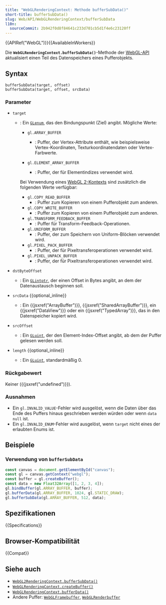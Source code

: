 ```yaml
---
title: "WebGLRenderingContext: Methode bufferSubData()"
short-title: bufferSubData()
slug: Web/API/WebGLRenderingContext/bufferSubData
l10n:
  sourceCommit: 2b942f0d8f84641c233d701cb5d1f4e6c23120ff
---
```


{{APIRef("WebGL")}}{{AvailableInWorkers}}

Die **`WebGLRenderingContext.bufferSubData()`**-Methode der
[WebGL-API](/de/docs/Web/API/WebGL_API) aktualisiert einen Teil des Datenspeichers eines Pufferobjekts.

## Syntax

```js-nolint
bufferSubData(target, offset)
bufferSubData(target, offset, srcData)
```

### Parameter

- `target`

  - : Ein [`GLenum`](/de/docs/Web/API/WebGL_API/Types), das den Bindungspunkt (Ziel) angibt. Mögliche Werte:

    - `gl.ARRAY_BUFFER`
      - : Puffer, der Vertex-Attribute enthält, wie beispielsweise Vertex-Koordinaten, Texturkoordinatendaten oder Vertex-Farbwerte.
    - `gl.ELEMENT_ARRAY_BUFFER`

      - : Puffer, der für Elementindizes verwendet wird.

    Bei Verwendung eines [WebGL 2-Kontexts](/de/docs/Web/API/WebGL2RenderingContext)
    sind zusätzlich die folgenden Werte verfügbar:

    - `gl.COPY_READ_BUFFER`
      - : Puffer zum Kopieren von einem Pufferobjekt zum anderen.
    - `gl.COPY_WRITE_BUFFER`
      - : Puffer zum Kopieren von einem Pufferobjekt zum anderen.
    - `gl.TRANSFORM_FEEDBACK_BUFFER`
      - : Puffer für Transform-Feedback-Operationen.
    - `gl.UNIFORM_BUFFER`
      - : Puffer, der zum Speichern von Uniform-Blöcken verwendet wird.
    - `gl.PIXEL_PACK_BUFFER`
      - : Puffer, der für Pixeltransferoperationen verwendet wird.
    - `gl.PIXEL_UNPACK_BUFFER`
      - : Puffer, der für Pixeltransferoperationen verwendet wird.

- `dstByteOffset`
  - : Ein [`GLintptr`](/de/docs/Web/API/WebGL_API/Types), der einen Offset in Bytes angibt, an dem der Datenaustausch beginnen soll.
- `srcData` {{optional_inline}}
  - : Ein {{jsxref("ArrayBuffer")}}, {{jsxref("SharedArrayBuffer")}}, ein {{jsxref("DataView")}} oder ein {{jsxref("TypedArray")}}, das in den Datenspeicher kopiert wird.
- `srcOffset`
  - : Ein [`GLuint`](/de/docs/Web/API/WebGL_API/Types), der den Element-Index-Offset angibt, ab dem der Puffer gelesen werden soll.
- `length` {{optional_inline}}
  - : Ein [`GLuint`](/de/docs/Web/API/WebGL_API/Types), standardmäßig 0.

### Rückgabewert

Keiner ({{jsxref("undefined")}}).

### Ausnahmen

- Ein `gl.INVALID_VALUE`-Fehler wird ausgelöst, wenn die Daten über das Ende des Puffers hinaus geschrieben werden würden oder wenn `data` `null` ist.
- Ein `gl.INVALID_ENUM`-Fehler wird ausgelöst, wenn `target` nicht eines der erlaubten Enums ist.

## Beispiele

### Verwendung von `bufferSubData`

```js
const canvas = document.getElementById("canvas");
const gl = canvas.getContext("webgl");
const buffer = gl.createBuffer();
const data = new Float32Array([1, 2, 3, 4]);
gl.bindBuffer(gl.ARRAY_BUFFER, buffer);
gl.bufferData(gl.ARRAY_BUFFER, 1024, gl.STATIC_DRAW);
gl.bufferSubData(gl.ARRAY_BUFFER, 512, data);
```

## Spezifikationen

{{Specifications}}

## Browser-Kompatibilität

{{Compat}}

## Siehe auch

- [`WebGL2RenderingContext.bufferSubData()`](/de/docs/Web/API/WebGL2RenderingContext/bufferSubData)
- [`WebGLRenderingContext.createBuffer()`](/de/docs/Web/API/WebGLRenderingContext/createBuffer)
- [`WebGLRenderingContext.bufferData()`](/de/docs/Web/API/WebGLRenderingContext/bufferData)
- Andere Puffer: [`WebGLFramebuffer`](/de/docs/Web/API/WebGLFramebuffer), [`WebGLRenderbuffer`](/de/docs/Web/API/WebGLRenderbuffer)
